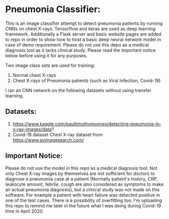 # Pneumonia Classifier:
This is an image classifier attempt to detect pneumonia patients by running CNNs on chest X-rays.
Tensorflow and keras are used as deep learning framework. Additionally a Flask server and basic website pages are added to repo in order to show how to host a basic deep neural network model in case of demo requirement. Please do not use this depo as a medical diagnosis tool as it lacks clinical study. Please read the important notice below before using it for any purposes.

Two image class sets are used for training: 
  1. Normal chest X-rays 
  2. Chest X-rays of Pneumonia patients (such as Viral Infection, Covid-19) 
  
I ran an CNN network on the following datasets without using transfer learning. 

## Datasets:
  1. https://www.kaggle.com/paultimothymooney/detecting-pneumonia-in-x-ray-images/data?
  2. Covid-19 dataset Chest X-ray dataset from https://www.pyimagesearch.com/ 

## Important Notice:
Please do not use the model in this repo as a medical diagnosis tool. Not only Chest X-ray images by themselves are not sufficient for doctors to diagnose a pneumonia case at a patient (Normally patient's history, CRP, leukocyte amount, febrile, cough are also considered as symptoms to make an actual pneumonia diagnosis), but a clinical study was not made on this software. For example a patient with heart failure was detected positive in one of the test cases. There is a possibility of overfitting too. I'm uploading this repo to remind me later in the future what I was doing during Covid-19 time in April 2020.
